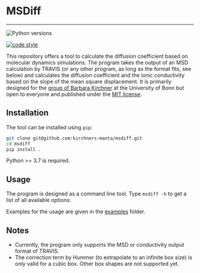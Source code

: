 # MSDiff
---

![Python versions](https://img.shields.io/badge/python-3.7%20%7C%203.8%20%7C%203.9%20%7C%203.10%20%7C%203.11-blue)
<!-- ![Tests](https://github.com/tomfroembgen/python-project/actions/workflows/test.yml/badge.svg)
[![codecov](https://codecov.io/gh/tomfroembgen/python-project/branch/main/graph/badge.svg?token=UEKDZY459S)](https://codecov.io/gh/tomfroembgen/python-project)
[![pre-commit.ci status](https://results.pre-commit.ci/badge/github/tomfroembgen/python-project/main.svg)](https://results.pre-commit.ci/latest/github/tomfroembgen/python-project/main) -->
[![code style](https://img.shields.io/badge/code%20style-black-000000.svg)](https://github.com/psf/black)

This repository offers a tool to calculate the diffusion coefficient based on molecular dynamics simulations.
The program takes the output of an MSD calculation by TRAVIS (or any other program, as long as the format fits, see below) and calculates the diffusion coefficient and the ionic conductivity based on the slope of the mean square displacement.
It is primarily designed for the [group of Barbara Kirchner](https://www.chemie.uni-bonn.de/kirchner/de/startseite) at the University of Bonn but open to everyone and published under the [MIT license](./LICENSE).

## Installation

The tool can be installed using `pip`:

```bash
git clone git@github.com:kirchners-manta/msdiff.git
cd msdiff
pip install .
```

Python >= 3.7 is required.

## Usage

The program is designed as a command line tool. 
Type `msdiff -h` to get a list of all available options:

Examples for the usage are given in the [examples](./examples) folder.

## Notes

* Currently, the program only supports the MSD or conductivity output format of TRAVIS.
* The correction term by Hummer (to extrapolate to an infinite box size) is only valid for a cubic box. Other box shapes are not supported yet.
